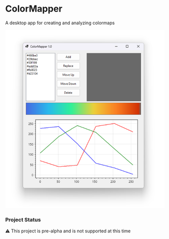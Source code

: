 # ColorMapper

A desktop app for creating and analyzing colormaps

![](dev/screenshot.png)

### Project Status

⚠️ This project is pre-alpha and is not supported at this time